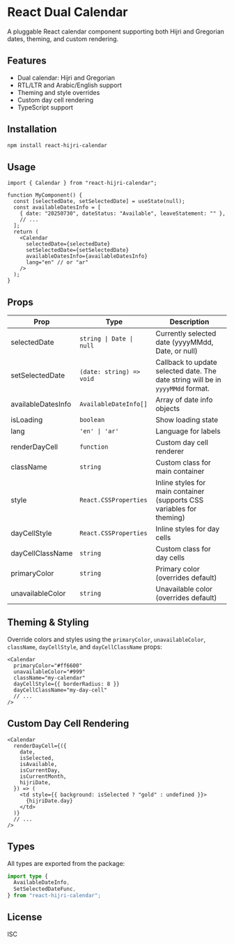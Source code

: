 # React Dual Calendar

A pluggable React calendar component supporting both Hijri and Gregorian dates, theming, and custom rendering.

## Features

- Dual calendar: Hijri and Gregorian
- RTL/LTR and Arabic/English support
- Theming and style overrides
- Custom day cell rendering
- TypeScript support

## Installation

```bash
npm install react-hijri-calendar
```

## Usage

```tsx
import { Calendar } from "react-hijri-calendar";

function MyComponent() {
  const [selectedDate, setSelectedDate] = useState(null);
  const availableDatesInfo = [
    { date: "20250730", dateStatus: "Available", leaveStatement: "" },
    // ...
  ];
  return (
    <Calendar
      selectedDate={selectedDate}
      setSelectedDate={setSelectedDate}
      availableDatesInfo={availableDatesInfo}
      lang="en" // or "ar"
    />
  );
}
```

## Props

| Prop               | Type                     | Description                                                                     |
| ------------------ | ------------------------ | ------------------------------------------------------------------------------- |
| selectedDate       | `string \| Date \| null` | Currently selected date (yyyyMMdd, Date, or null)                               |
| setSelectedDate    | `(date: string) => void` | Callback to update selected date. The date string will be in `yyyyMMdd` format. |
| availableDatesInfo | `AvailableDateInfo[]`    | Array of date info objects                                                      |
| isLoading          | `boolean`                | Show loading state                                                              |
| lang               | `'en' \| 'ar'`           | Language for labels                                                             |
| renderDayCell      | `function`               | Custom day cell renderer                                                        |
| className          | `string`                 | Custom class for main container                                                 |
| style              | `React.CSSProperties`    | Inline styles for main container (supports CSS variables for theming)           |
| dayCellStyle       | `React.CSSProperties`    | Inline styles for day cells                                                     |
| dayCellClassName   | `string`                 | Custom class for day cells                                                      |
| primaryColor       | `string`                 | Primary color (overrides default)                                               |
| unavailableColor   | `string`                 | Unavailable color (overrides default)                                           |

## Theming & Styling

Override colors and styles using the `primaryColor`, `unavailableColor`, `className`, `dayCellStyle`, and `dayCellClassName` props:

```tsx
<Calendar
  primaryColor="#ff6600"
  unavailableColor="#999"
  className="my-calendar"
  dayCellStyle={{ borderRadius: 8 }}
  dayCellClassName="my-day-cell"
  // ...
/>
```

## Custom Day Cell Rendering

```tsx
<Calendar
  renderDayCell={({
    date,
    isSelected,
    isAvailable,
    isCurrentDay,
    isCurrentMonth,
    hijriDate,
  }) => (
    <td style={{ background: isSelected ? "gold" : undefined }}>
      {hijriDate.day}
    </td>
  )}
  // ...
/>
```

## Types

All types are exported from the package:

```ts
import type {
  AvailableDateInfo,
  SetSelectedDateFunc,
} from "react-hijri-calendar";
```

## License

ISC
